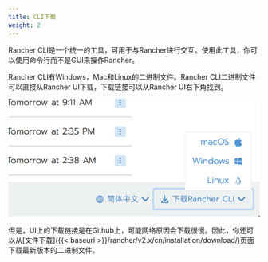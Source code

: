 ```yaml
---
title: CLI下载
weight: 2
---
```


Rancher CLI是一个统一的工具，可用于与Rancher进行交互。使用此工具，你可以使用命令行而不是GUI来操作Rancher。

Rancher CLI有Windows，Mac和Linux的二进制文件。Rancher CLI二进制文件可以直接从Rancher UI下载，下载链接可以从Rancher UI右下角找到。

![image-20180822225223112](_index.assets/image-20180822225223112.png)

但是，UI上的下载链接是在Github上，可能网络原因会下载很慢。因此，你还可以从[文件下载]({{< baseurl >}}/rancher/v2.x/cn/installation/download/)页面下载最新版本的二进制文件。
